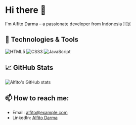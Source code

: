 # Hi there 👋
I'm Alfito Darma – a passionate developer from Indonesia 🇮🇩

## 🔧 Technologies & Tools
![HTML5](https://img.shields.io/badge/HTML5-E34F26?logo=html5&logoColor=fff)
![CSS3](https://img.shields.io/badge/CSS3-1572B6?logo=css3&logoColor=fff)
![JavaScript](https://img.shields.io/badge/JavaScript-F7DF1E?logo=javascript&logoColor=000)

## 📈 GitHub Stats
![Alfito's GitHub stats](https://github-readme-stats.vercel.app/api?username=alfito99&show_icons=true&theme=radical)

## 📫 How to reach me:
- Email: alfito@example.com
- LinkedIn: [Alfito Darma](https://linkedin.com/in/alfito)
